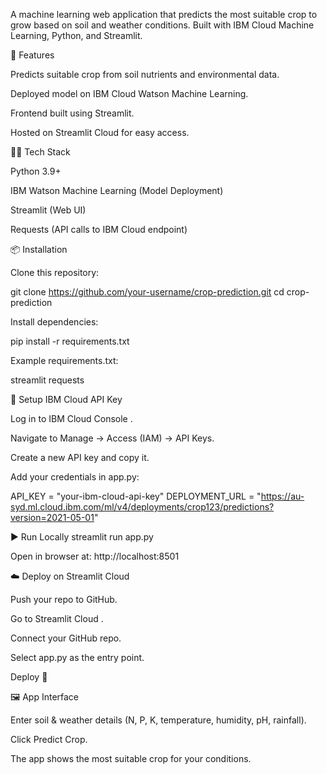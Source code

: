 A machine learning web application that predicts the most suitable crop to grow based on soil and weather conditions.
Built with IBM Cloud Machine Learning, Python, and Streamlit.

🚀 Features

Predicts suitable crop from soil nutrients and environmental data.

Deployed model on IBM Cloud Watson Machine Learning.

Frontend built using Streamlit.

Hosted on Streamlit Cloud for easy access.

🧑‍💻 Tech Stack

Python 3.9+

IBM Watson Machine Learning (Model Deployment)

Streamlit (Web UI)

Requests (API calls to IBM Cloud endpoint)

📦 Installation

Clone this repository:

git clone https://github.com/your-username/crop-prediction.git
cd crop-prediction


Install dependencies:

pip install -r requirements.txt


Example requirements.txt:

streamlit
requests

🔑 Setup IBM Cloud API Key

Log in to IBM Cloud Console
.

Navigate to Manage → Access (IAM) → API Keys.

Create a new API key and copy it.

Add your credentials in app.py:

API_KEY = "your-ibm-cloud-api-key"
DEPLOYMENT_URL = "https://au-syd.ml.cloud.ibm.com/ml/v4/deployments/crop123/predictions?version=2021-05-01"

▶️ Run Locally
streamlit run app.py


Open in browser at: http://localhost:8501

☁️ Deploy on Streamlit Cloud

Push your repo to GitHub.

Go to Streamlit Cloud
.

Connect your GitHub repo.

Select app.py as the entry point.

Deploy 🚀

🖼️ App Interface

Enter soil & weather details (N, P, K, temperature, humidity, pH, rainfall).

Click Predict Crop.

The app shows the most suitable crop for your conditions.
